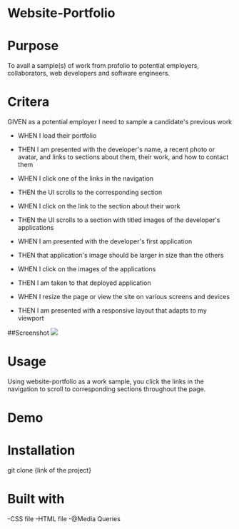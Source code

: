 # Website-Portfolio

# Purpose

To avail a sample(s) of work from profolio to potential employers, collaborators, web developers and software engineers. 

# Critera

GIVEN as a potential employer I need to sample a candidate's previous work

* WHEN I load their portfolio
* THEN I am presented with the developer's name, a recent photo or avatar, and links to sections about them, their     work, and how to contact them

* WHEN I click one of the links in the navigation
* THEN the UI scrolls to the corresponding section

* WHEN I click on the link to the section about their work
* THEN the UI scrolls to a section with titled images of the developer's applications

* WHEN I am presented with the developer's first application
* THEN that application's image should be larger in size than the others

* WHEN I click on the images of the applications
* THEN I am taken to that deployed application

* WHEN I resize the page or view the site on various screens and devices
* THEN I am presented with a responsive layout that adapts to my viewport

##Screenshot
![](../../SS.png)

# Usage

Using website-portfolio as a work sample, you click the links in the navigation to scroll to corresponding sections throughout the page.

# Demo 
[](../../WPMU.mov)

# Installation

git clone {link of the project}

# Built with

-CSS file
-HTML file
-@Media Queries

